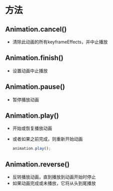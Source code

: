 # 方法

## Animation.cancel()

+ 清除此动画的所有keyframeEffects，并中止播放

## Animation.finish()

+ 设置动画中止播放

## Animation.pause()

+ 暂停播放动画

## Animation.play()

+ 开始或恢复播放动画
+ 或者如果之前完成，则重新开始动画

  ```js
  animation.play();
  ```

## Animation.reverse()

+ 反转播放动画，直到播放到动画开始时停止
+ 如果动画完成或未播放，它将从头到尾播放
